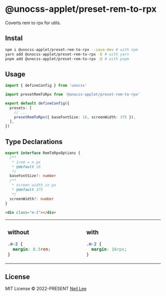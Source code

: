 # @unocss-applet/preset-rem-to-rpx

Coverts rem to rpx for utils.

## Instal

```bash
npm i @unocss-applet/preset-rem-to-rpx --save-dev # with npm
yarn add @unocss-applet/preset-rem-to-rpx -D # with yarn
pnpm add @unocss-applet/preset-rem-to-rpx -D # with pnpm
```
  
## Usage

```ts
import { defineConfig } from 'unocss'

import presetRemToRpx from '@unocss-applet/preset-rem-to-rpx'

export default defineConfig({
  presets: [
    // ...
    presetRemToRpx({ baseFontSize: 16, screenWidth: 375 }),
  ],
})
```

## Type Declarations

```ts
export interface RemToRpxOptions {
  /**
   * 1rem = n px
   * @default 16
   */
  baseFontSize?: number
  /**
   * screen width in px
   * @default 375
   */
  screenWidth?: number
}
```

```html
<div class="m-2"></div>
```

<table><tr><td width="500px" valign="top">

### without

```css
.m-2 {
  margin: 0.5rem;
}
```

</td><td width="500px" valign="top">

### with

```css
.m-2 {
  margin: 16rpx;
}
```

</td></tr></table>

## License

MIT License &copy; 2022-PRESENT [Neil Lee](https://github.com/zguolee)
